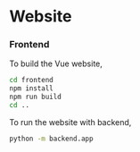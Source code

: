 # Website

### Frontend

To build the Vue website,

```sh
cd frontend
npm install
npm run build
cd ..
```

To run the website with backend,

```sh
python -m backend.app
```
